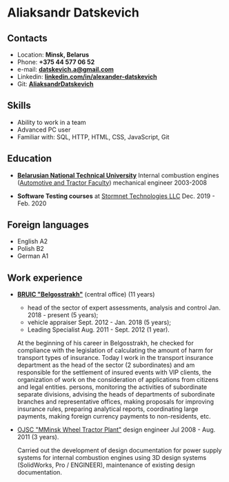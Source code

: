 # Aliaksandr Datskevich

## Contacts

* Location: **Minsk, Belarus**
* Phone: **+375 44 577 06 52**
* e-mail: **datskevich.a@gmail.com**
* Linkedin: [**linkedin.com/in/alexander-datskevich**](https://www.linkedin.com/in/alexander-datskevich/)
* Git: [**AliaksandrDatskevich**](https://github.com/AliaksandrDatskevich)

## Skills

* Ability to work in a team
* Advanced PC user
* Familiar with: SQL, HTTP, HTML, CSS, JavaScript, Git

## Education

* [**Belarusian National Technical University**](https://bntu.by/en)
Internal combustion engines ([Automotive and Tractor Faculty](https://bntu.by/en/faculties/atf))
mechanical engineer
2003-2008

* **Software Testing courses** at [Stormnet Technologies LLC](https://www.it-courses.by/courses/testirovanie-po/)
Dec. 2019 - Feb. 2020

## Foreign languages

* English A2
* Polish B2
* German A1

## Work experience

* [**BRUIC "Belgosstrakh"**](https://bgs.by/en/) (central office) (11 years)
   + head of the sector of expert assessments, analysis and control
Jan. 2018 - present (5 years);
   + vehicle appraiser
Sept. 2012 - Jan. 2018 (5 years);
   + Leading Specialist
Aug. 2011 - Sept. 2012 (1 year).

   At the beginning of his career in Belgosstrakh, he checked for compliance with the legislation of calculating the amount of harm for transport types of insurance. Today I work in the transport insurance department as the head of the sector (2 subordinates) and am responsible for the settlement of insured events with VIP clients, the organization of work on the consideration of applications from citizens and legal entities. persons, monitoring the activities of subordinate separate divisions, advising the heads of departments of subordinate branches and representative offices, making proposals for improving insurance rules, preparing analytical reports, coordinating large payments, making foreign currency payments to non-residents, etc.

* [OJSC "MMinsk Wheel Tractor Plant"](https://www.mzkt.by/en/)
design engineer
Jul 2008 - Aug. 2011 (3 years).

   Carried out the development of design documentation for power supply systems for internal combustion engines using 3D design systems (SolidWorks, Pro / ENGINEER), maintenance of existing design documentation.